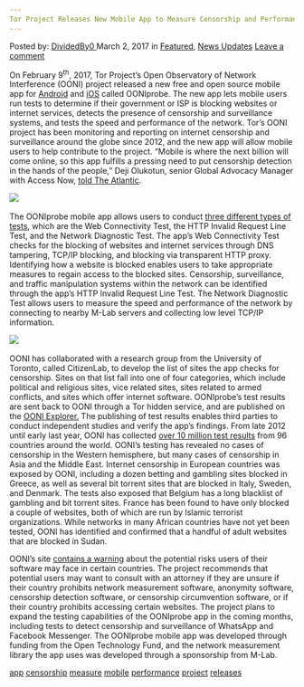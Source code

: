 ```yaml
---
Tor Project Releases New Mobile App to Measure Censorship and Performance"
---
```

<article class="post-listing post-18404 post type-post status-publish format-standard has-post-thumbnail hentry 
 tag-app tag-censorship tag-measure tag-mobile tag-performance tag-project tag-releases 
<div class="post-inner">
<span>Posted by: <a href="https://www.deepdotweb.com/author/dividedby0/" title="">DividedBy0 </a></span>
<span>March 2, 2017</span>
<span>in <a href="https://www.deepdotweb.com/category/deepdot-news/" rel="category tag">Featured</a>, <a href="https://www.deepdotweb.com/category/news-updates/" rel="category tag">News Updates</a></span>
<span><a href="https://www.deepdotweb.com/2017/03/02/tor-project-releases-new-mobile-app-measure-censorship-performance/#respond">Leave a comment</a></span>


<p>On February 9<sup>th</sup>, 2017, Tor Project’s Open Observatory of Network Interference (OONI) project released a new free and open source mobile app for <a href="https://play.google.com/store/apps/details?id=org.openobservatory.ooniprobe&amp;hl=en">Android</a> and <a href="https://itunes.apple.com/US/app/id1199566366">iOS</a> called OONIprobe. The new app lets mobile users run tests to determine if their government or ISP is blocking websites or internet services, detects the presence of censorship and surveillance systems, and tests the speed and performance of the network. Tor’s OONI project has been monitoring and reporting on internet censorship and surveillance around the globe since 2012, and the new app will allow mobile users to help contribute to the project. “Mobile is where the next billion will come online, so this app fulfills a pressing need to put censorship detection in the hands of the people,” Deji Olukotun, senior Global Advocacy Manager with Access Now, <a href="https://www.theatlantic.com/technology/archive/2017/02/ooniprobe-censorship-mapping/516051/">told The Atlantic</a>.</p>
<p><img class="wp-image-18411 aligncenter" src="/imgs/2017/02/word-image-93.png" srcset="/imgs/2017/02/word-image-93.png 400w, /imgs/2017/02/word-image-93-168x300.png 168w" sizes="(max-width: 400px) 100vw, 400px"/></p>
<p>The OONIprobe mobile app allows users to conduct <a href="https://fossbytes.com/tor-ooniprobe-app-internet-speed-censorship/">three different types of tests</a>, which are the Web Connectivity Test, the HTTP Invalid Request Line Test, and the Network Diagnostic Test. The app’s Web Connectivity Test checks for the blocking of websites and internet services through DNS tampering, TCP/IP blocking, and blocking via transparent HTTP proxy. Identifying how a website is blocked enables users to take appropriate measures to regain access to the blocked sites. Censorship, surveillance, and traffic manipulation systems within the network can be identified through the app’s HTTP Invalid Request Line Test. The Network Diagnostic Test allows users to measure the speed and performance of the network by connecting to nearby M-Lab servers and collecting low level TCP/IP information.</p>
<p><img class="wp-image-18410 aligncenter" src="/imgs/2017/02/word-image-92.png" srcset="/imgs/2017/02/word-image-92.png 300w, /imgs/2017/02/word-image-92-150x150.png 150w, /imgs/2017/02/word-image-92-55x55.png 55w, /imgs/2017/02/word-image-92-50x50.png 50w" sizes="(max-width: 300px) 100vw, 300px"/></p>
<p>OONI has collaborated with a research group from the University of Toronto, called CitizenLab, to develop the list of sites the app checks for censorship. Sites on that list fall into one of four categories, which include political and religious sites, vice related sites, sites related to armed conflicts, and sites which offer internet software. OONIprobe’s test results are sent back to OONI through a Tor hidden service, and are published on the <a href="https://explorer.ooni.torproject.org/world/">OONI Explorer.</a> The publishing of test results enables third parties to conduct independent studies and verify the app’s findings. From late 2012 until early last year, OONI has collected <a href="https://explorer.ooni.torproject.org/highlights/">over 10 million test results</a> from 96 countries around the world. OONI’s testing has revealed no cases of censorship in the Western hemisphere, but many cases of censorship in Asia and the Middle East. Internet censorship in European countries was exposed by OONI, including a dozen betting and gambling sites blocked in Greece, as well as several bit torrent sites that are blocked in Italy, Sweden, and Denmark. The tests also exposed that Belgium has a long blacklist of gambling and bit torrent sites. France has been found to have only blocked a couple of websites, both of which are run by Islamic terrorist organizations. While networks in many African countries have not yet been tested, OONI has identified and confirmed that a handful of adult websites that are blocked in Sudan.</p>
<p>OONI’s site <a href="https://ooni.torproject.org/about/risks/">contains a warning</a> about the potential risks users of their software may face in certain countries. The project recommends that potential users may want to consult with an attorney if they are unsure if their country prohibits network measurement software, anonymity software, censorship detection software, or censorship circumvention software, or if their country prohibits accessing certain websites. The project plans to expand the testing capabilities of the OONIprobe app in the coming months, including tests to detect censorship and surveillance of WhatsApp and Facebook Messenger. The OONIprobe mobile app was developed through funding from the Open Technology Fund, and the network measurement library the app uses was developed through a sponsorship from M-Lab.</p>
</div>
<a href="https://www.deepdotweb.com/tag/app/" rel="tag">app</a> <a href="https://www.deepdotweb.com/tag/censorship/" rel="tag">censorship</a> <a href="https://www.deepdotweb.com/tag/measure/" rel="tag">measure</a> <a href="https://www.deepdotweb.com/tag/mobile/" rel="tag">mobile</a> <a href="https://www.deepdotweb.com/tag/performance/" rel="tag">performance</a> <a href="https://www.deepdotweb.com/tag/project/" rel="tag">project</a> <a href="https://www.deepdotweb.com/tag/releases/" rel="tag">releases</a> </span> <span style="display:none" class="updated">2017-03-02<a href="https://www.deepdotweb.com/author/dividedby0/" title="Posts by DividedBy0" rel="author">DividedBy0</a></strong></div>


